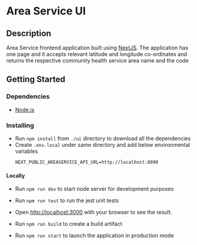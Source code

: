 # Area Service UI 

## Description

Area Service frontend application built using [NextJS](https://nextjs.org/). The application has one page and it accepts relevant latitude and longitude co-ordinates and returns the respective community health service area name and the code

## Getting Started

### Dependencies

- [Node.js](https://nodejs.org/en/) 

### Installing

- Run `npm install` from `./ui` directory to download all the dependencies
- Create `.env.local` under same directory and add below environmental variables
  ```
  NEXT_PUBLIC_AREASERVICE_API_URL=http://localhost:8090
  ```

#### Locally

- Run `npm run dev` to start node server for development purposes

- Run `npm run test` to run the jest unit tests

- Open [http://localhost:3000](http://localhost:3000) with your browser to see the result.

- Run `npm run build` to create a build artifact

- Run `npm run start` to launch the application in production mode
